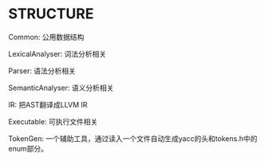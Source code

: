 # STRUCTURE

Common: 公用数据结构

LexicalAnalyser: 词法分析相关

Parser: 语法分析相关

SemanticAnalyser: 语义分析相关

IR: 把AST翻译成LLVM IR

Executable: 可执行文件相关

TokenGen: 一个辅助工具，通过读入一个文件自动生成yacc的头和tokens.h中的enum部分。